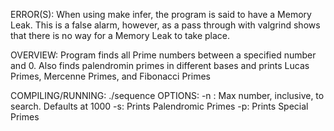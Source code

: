 ERROR(S):
	When using make infer, the program is said to have a Memory Leak.  This is a false alarm, however, as a pass through with
	valgrind shows that there is no way for a Memory Leak to take place.

OVERVIEW:
	Program finds all Prime numbers between a specified number and 0.  Also finds palendromin primes in different bases
	and prints Lucas Primes, Mercenne Primes, and Fibonacci Primes

COMPILING/RUNNING:
	./sequence
	OPTIONS:
		-n <number>: Max number, inclusive, to search.  Defaults at 1000
		-s: Prints Palendromic Primes
		-p: Prints Special Primes
